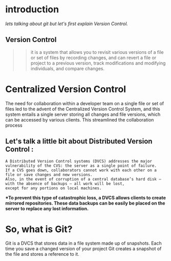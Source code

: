 # introduction

_lets talking about git but let's first explain Version Control._

## Version Control

>> it is a system that allows you to revisit various versions of a file or set of files by recording changes, and can revert a file or project to a previous version, track modifications and modifying individuals, and compare changes.

# Centralized Version Control

The need for collaboration within a developer team on a single file or set of files led to the advent of the Centralized Version Control System, and this system entails a single server storing all changes and file versions, which can be accessed by various clients. This streamlined the collaboration process

## Let's talk a little bit about Distributed Version Control :
```
A Distributed Version Control systems (DVCS) addresses the major vulnerability of the CVS: the server as a single point of failure.
If a CVS goes down, collaborators cannot work with each other on a file or save changes and new versions.
Also, in the event of corruption of a central database’s hard disk — with the absence of backups — all work will be lost,
except for any portions on local machines.
```
__\*To prevent this type of catastrophic loss, a DVCS allows clients to create mirrored repositories. 
These data backups can be easily be placed on the server to replace any lost information.__ 

# So, what is Git?
Git is a DVCS that stores data in a file system made up of snapshots. Each time you save a changed version of your project Git creates a snapshot of the file and stores a reference to it.
